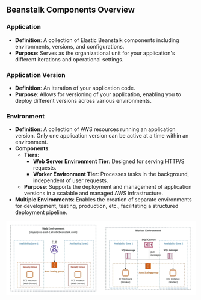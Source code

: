 ## Beanstalk Components Overview

### Application
- **Definition**: A collection of Elastic Beanstalk components including environments, versions, and configurations.
- **Purpose**: Serves as the organizational unit for your application's different iterations and operational settings.

### Application Version
- **Definition**: An iteration of your application code.
- **Purpose**: Allows for versioning of your application, enabling you to deploy different versions across various environments.

### Environment
- **Definition**: A collection of AWS resources running an application version. Only one application version can be active at a time within an environment.
- **Components**:
    - **Tiers**:
        - **Web Server Environment Tier**: Designed for serving HTTP/S requests.
        - **Worker Environment Tier**: Processes tasks in the background, independent of user requests.
    - **Purpose**: Supports the deployment and management of application versions in a scalable and managed AWS infrastructure.
- **Multiple Environments**: Enables the creation of separate environments for development, testing, production, etc., facilitating a structured deployment pipeline.

![Beanstalk tiers](../z_resources/images/beanstalk/beanstalk-tiers.png)